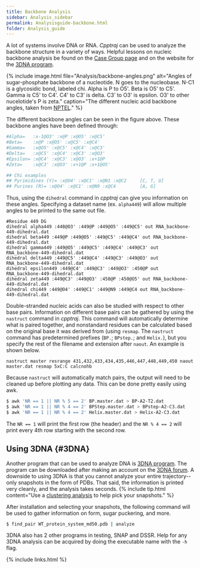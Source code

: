 ```yaml
---
title: Backbone Analysis
sidebar: Analysis_sidebar
permalink: Analysisguide-backbone.html
folder: Analysis_guide
---
```


<link rel="stylesheet" href="css/theme-purple.css">

A lot of systems involve DNA or RNA.
*Cpptraj* can be used to analyze the backbone structure in a variety of ways.
Helpful lessons on nucleic backbone analysis be found on the
[Case Group page](http://casegroup.rutgers.edu/lnotes/BioPhysChem_week5.pdf)
and on the website for the [3DNA program](http://x3dna.org/).

{% include image.html file="Analysis/backbone-angles.png"
alt="Angles of sugar-phosphate backbone of a nucleotide.
N goes to the nucleobase. N-C1 is a glycosidic bond, labeled chi.
Alpha is P to O5'. Beta is O5' to C5'. Gamma is C5' to C4'.
C4' to C3' is delta. C3' to O3' is epsilon. O3' to other nucelotide's P is zeta."
caption="The different nucleic acid backbone angles, taken from
[NPTEL](http://nptel.ac.in/courses/104103018/module4/lec2/3.html)." %}

The different backbone angles can be seen in the figure above.
These backbone angles have been defined through:
```bash
#Alpha=   :x-1@O3' :x@P :x@O5' :x@C5'
#Beta=    :x@P :x@O5' :x@C5' :x@C4'
#Gamma=   :x@O5' :x@C5' :x@C4' :x@C3'
#Delta=   :x@C5' :x@C4' :x@C3' :x@O3'
#Epsilon= :x@C4' :x@C3' :x@O3' :x+1@P
#Zeta=    :x@C3' :x@O3' :x+1@P :x+1@O5'

## Chi examples
## Pyrimidines (Y)= :x@O4' :x@C1' :x@N1 :x@C2     [C, T, U]
## Purines (R)= :x@O4' :x@C1' :x@N9 :x@C4         [A, G]
```

Thus, using the `dihedral` command in *cpptraj* can give you information on
these angles.
Specifying a dataset name (ex. `alpha449`) will allow multiple angles to be
printed to the same out file.
```
#Residue 449 DG
dihedral alpha449 :448@O3' :449@P :449@O5' :449@C5' out RNA_backbone-449-dihedral.dat
dihedral beta449 :449@P :449@O5' :449@C5' :449@C4' out RNA_backbone-449-dihedral.dat
dihedral gamma449 :449@O5' :449@C5' :449@C4' :449@C3' out RNA_backbone-449-dihedral.dat
dihedral delta449 :449@C5' :449@C4' :449@C3' :449@O3' out RNA_backbone-449-dihedral.dat
dihedral epsilon449 :449@C4' :449@C3' :449@O3' :450@P out RNA_backbone-449-dihedral.dat
dihedral zeta449 :449@C3' :449@O3' :450@P :450@O5' out RNA_backbone-449-dihedral.dat
dihedral chi449 :449@O4' :449@C1' :449@N9 :449@C4 out RNA_backbone-449-dihedral.dat
```

Double-stranded nucleic acids can also be studied with respect to other base
pairs.
Information on different base pairs can be gathered by using the `nastruct`
command in *cpptraj*.
This command will automatically determine what is paired together, and
nonstandard residues can be calculated based on the original base it was
derived from (using `resmap`.
The `nastruct` command has predetermined prefixes (`BP.`; `BPstep.`; and
`Helix.`), but you specify the rest of the filename and extension after `naout`.
An example is shown below.
```
nastruct master resrange 431,432,433,434,435,446,447,448,449,450 naout master.dat resmap 5xC:C calcnohb
```

Because `nastruct` will automatically match pairs, the output will need to be
cleaned up before plotting any data.
This can be done pretty easily using awk.
```bash
$ awk 'NR == 1 || NR % 5 == 2' BP.master.dat > BP-A2-T2.dat
$ awk 'NR == 1 || NR % 4 == 2' BPStep.master.dat > BPstep-A2-C3.dat
$ awk 'NR == 1 || NR % 4 == 2' Helix.master.dat > Helix-A2-C3.dat
```
The `NR == 1` will print the first row (the header) and the `NR % 4 == 2` will
print every 4th row starting with the second row.

## Using 3DNA {#3DNA}

Another program that can be used to analyze DNA is
[3DNA program](http://x3dna.org/).
The program can be downloaded after making an account on the
[3DNA forum](http://forum.x3dna.org/site-announcements/download-instructions/).
A downside to using 3DNA is that you cannot analyze your entire
trajectory--only snapshots in the form of PDBs.
That said, the information is printed very cleanly, and the analysis takes
seconds.
{% include tip.html content="Use a
[clustering analysis](Analysisguide-clustering.html) to help pick your
snapshots." %}

After installation and selecting your snapshots, the following command will be
used to gather information on form, sugar puckering, and more.
```bash
$ find_pair WT_protein_system_md50.pdb | analyze
```

3DNA also has 2 other programs in testing, SNAP and DSSR.
Help for any 3DNA analysis can be acquired by doing the executable name with
the `-h` flag.

{% include links.html %}

